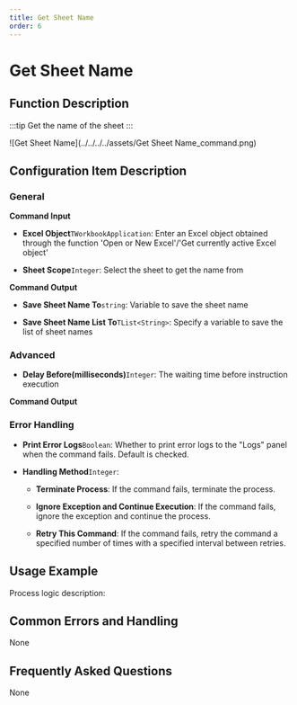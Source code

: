 ```yaml
---
title: Get Sheet Name
order: 6
---
```


# Get Sheet Name

## Function Description

:::tip 
Get the name of the sheet
:::

![Get Sheet Name](../../../../assets/Get Sheet Name_command.png)

## Configuration Item Description

### General

**Command Input**

- **Excel Object**`TWorkbookApplication`: Enter an Excel object obtained through the function 'Open or New Excel'/'Get currently active Excel object'

- **Sheet Scope**`Integer`: Select the sheet to get the name from


**Command Output**

- **Save Sheet Name To**`string`: Variable to save the sheet name

- **Save Sheet Name List To**`TList<String>`: Specify a variable to save the list of sheet names

### Advanced

- **Delay Before(milliseconds)**`Integer`: The waiting time before instruction execution


**Command Output**

### Error Handling

- **Print Error Logs**`Boolean`: Whether to print error logs to the "Logs" panel when the command fails. Default is checked. 

- **Handling Method**`Integer`:

    - **Terminate Process**: If the command fails, terminate the process.

    - **Ignore Exception and Continue Execution**: If the command fails, ignore the exception and continue the process.

    - **Retry This Command**: If the command fails, retry the command a specified number of times with a specified interval between retries.

## Usage Example

Process logic description:

## Common Errors and Handling

None

## Frequently Asked Questions

None


